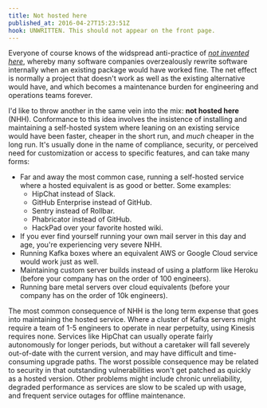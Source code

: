 ```yaml
---
title: Not hosted here
published_at: 2016-04-27T15:23:51Z
hook: UNWRITTEN. This should not appear on the front page.
---
```


Everyone of course knows of the widspread anti-practice of [_not invented
here_][not-invented-here], whereby many software companies overzealously
rewrite software internally when an existing package would have worked fine.
The net effect is normally a project that doesn't work as well as the existing
alternative would have, and which becomes a maintenance burden for engineering
and operations teams forever.

I'd like to throw another in the same vein into the mix: **not hosted here**
(NHH). Conformance to this idea involves the insistence of installing and
maintaining a self-hosted system where leaning on an existing service would
have been faster, cheaper in the short run, and _much_ cheaper in the long run.
It's usually done in the name of compliance, security, or perceived need for
customization or access to specific features, and can take many forms:

* Far and away the most common case, running a self-hosted service where a
  hosted equivalent is as good or better. Some examples:
    * HipChat instead of Slack.
    * GitHub Enterprise instead of GitHub.
    * Sentry instead of Rollbar.
    * Phabricator instead of GitHub.
    * HackPad over your favorite hosted wiki.
* If you ever find yourself running your own mail server in this day and age,
  you're experiencing very severe NHH.
* Running Kafka boxes where an equivalent AWS or Google Cloud service would
  work just as well.
* Maintaining custom server builds instead of using a platform like Heroku
  (before your company has on the order of 100 engineers).
* Running bare metal servers over cloud equivalents (before your company has on
  the order of 10k engineers).

The most common consequence of NHH is the long term expense that goes into
maintaining the hosted service. Where a cluster of Kafka servers might require
a team of 1-5 engineers to operate in near perpetuity, using Kinesis requires
none. Services like HipChat can usually operate fairly autonomously for longer
periods, but without a caretaker will fall severely out-of-date with the
current version, and may have difficult and time-consuming upgrade paths. The
worst possible consequence may be related to security in that outstanding
vulnerabilities won't get patched as quickly as a hosted version. Other
problems might include chronic unreliability, degraded performance as services
are slow to be scaled up with usage, and frequent service outages for offline
maintenance.

[not-invented-here]: https://en.wikipedia.org/wiki/Not_invented_here
